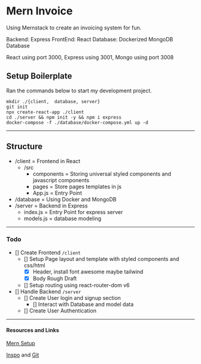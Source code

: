 # Mern Invoice 
Using Mernstack to create an invoicing system for fun. 

Backend: Express
FrontEnd: React
Database: Dockerized MongoDB Database

React using port 3000, Express using 3001, Mongo using port 3008

## Setup Boilerplate 
Ran the commands below to start my development project. 

```
mkdir ./{client,  database, server}
git init
npx create-react-app ./client
cd ./server && npm init -y && npm i express
docker-compose -f ./database/docker-compose.yml up -d
```

---

## Structure
* /client = Frontend in React
    * /src
        * components = Storing universal styled components and javascript components
        * pages = Store pages templates in js
        * App.js = Entry Point
* /database = Using Docker and MongoDB
* /server  = Backend in Express
    * index.js = Entry Point for express server
    * models.js = database modeling 

---
### Todo
* [] Create Frontend ```/client```
    * [] Setup Page layout and template with styled components and css/html
        * [x] Header, install font awesome maybe tailwind
        * [x] Body Rough Draft
    * [] Setup routing using react-router-dom v6
* [] Handle Backend ```/server```
    * [] Create User login and signup section
        * [] Interact with Database and model data
    * [] Create User Authentication



---

#### Resources and Links

[Mern Setup](https://niruhan.medium.com/creating-a-simple-mern-fullstack-application-2cbcfbdf3940)

[Inspo](https://dev.to/panshak/i-created-a-full-stack-invoicing-application-using-the-mern-stack-27mp) and [Git](https://github.com/Panshak/arcinvoice)